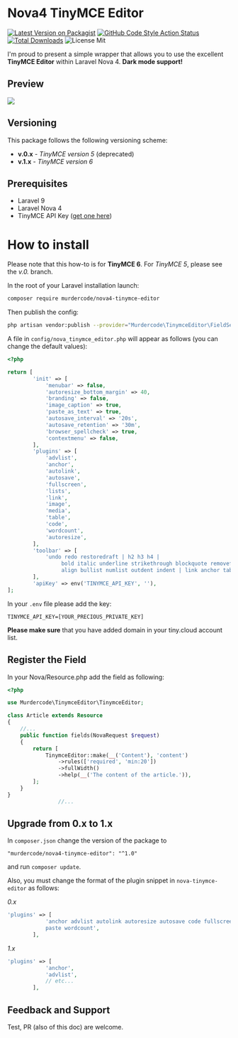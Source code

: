 # Nova4 TinyMCE Editor

[![Latest Version on Packagist](https://img.shields.io/packagist/v/murdercode/nova4-tinymce-editor.svg?style=flat-square)](https://packagist.org/packages/murdercode/nova4-tinymce-editor)
[![GitHub Code Style Action Status](https://img.shields.io/github/workflow/status/murdercode/nova4-tinymce-editor/Fix%20PHP%20code%20style%20issues?label=code%20style)](https://github.com/murdercode/nova4-tinymce-editor/actions?query=workflow%3A"Fix+PHP+code+style+issues"+branch%3Amain)
[![Total Downloads](https://img.shields.io/packagist/dt/murdercode/nova4-tinymce-editor.svg?style=flat-square)](https://packagist.org/packages/murdercode/nova4-tinymce-editor)
![License Mit](https://img.shields.io/github/license/murdercode/Nova4-TinymceEditor)
<!--[![GitHub Tests Action Status](https://img.shields.io/github/workflow/status/murdercode/nova4-tinymce-editor/run-tests?label=tests)](https://github.com/murdercode/nova4-tinymce-editor/actions?query=workflow%3Arun-tests+branch%3Amain)-->

I'm proud to present a simple wrapper that allows you to use the excellent **TinyMCE Editor** within Laravel Nova 4. **Dark mode support!**

## Preview
![](https://s4.gifyu.com/images/2022-10-06-12.34.13.gif)

## Versioning

This package follows the following versioning scheme:

* **v.0.x** - _TinyMCE version 5_ (deprecated)
* **v.1.x** - _TinyMCE version 6_

## Prerequisites
- Laravel 9
- Laravel Nova 4
- TinyMCE API Key ([get one here](https://www.tiny.cloud/))

# How to install

Please note that this how-to is for **TinyMCE 6**. For _TinyMCE 5_, please see the *v.0.* branch.

In the root of your Laravel installation launch:
```bash
composer require murdercode/nova4-tinymce-editor
```

Then publish the config:
```bash
php artisan vendor:publish --provider="Murdercode\TinymceEditor\FieldServiceProvider"
```

A file in `config/nova_tinymce_editor.php` will appear as follows (you can change the default values):

```php
<?php

return [
        'init' => [
            'menubar' => false,
            'autoresize_bottom_margin' => 40,
            'branding' => false,
            'image_caption' => true,
            'paste_as_text' => true,
            'autosave_interval' => '20s',
            'autosave_retention' => '30m',
            'browser_spellcheck' => true,
            'contextmenu' => false,
        ],
        'plugins' => [
            'advlist',
            'anchor',
            'autolink',
            'autosave',
            'fullscreen',
            'lists',
            'link',
            'image',
            'media',
            'table',
            'code',
            'wordcount',
            'autoresize',
        ],
        'toolbar' => [
            'undo redo restoredraft | h2 h3 h4 |
                 bold italic underline strikethrough blockquote removeformat |
                 align bullist numlist outdent indent | link anchor table | code fullscreen',
        ],
        'apiKey' => env('TINYMCE_API_KEY', ''),
];
```

In your `.env` file please add the key:
```
TINYMCE_API_KEY=[YOUR_PRECIOUS_PRIVATE_KEY]
```

**Please make sure** that you have added domain in your tiny.cloud account list.

## Register the Field

In your Nova/Resource.php add the field as following:

```php
<?php

use Murdercode\TinymceEditor\TinymceEditor;

class Article extends Resource
{
    //...
    public function fields(NovaRequest $request)
    {
        return [
            TinymceEditor::make(__('Content'), 'content')
                ->rules(['required', 'min:20'])
                ->fullWidth()
                ->help(__('The content of the article.')),
        ];
    }
}
                //...
```

## Upgrade from 0.x to 1.x

In `composer.json` change the version of the package to 

`"murdercode/nova4-tinymce-editor": "^1.0"`

and run `composer update`.

Also, you must change the format of the plugin snippet in `nova-tinymce-editor` as follows:

*0.x*
```php
'plugins' => [
            'anchor advlist autolink autoresize autosave code fullscreen link lists image imagetools media
            paste wordcount',
        ],
```

*1.x*
```php
'plugins' => [
            'anchor',
            'advlist',
            // etc...
        ],
```

## Feedback and Support
Test, PR (also of this doc) are welcome.


